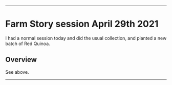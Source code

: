 
***

# Farm Story session April 29th 2021

I had a normal session today and did the usual collection, and planted a new batch of Red Quinoa.

## Overview

See above.

***

